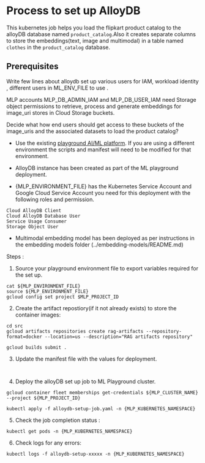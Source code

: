 # Process to set up AlloyDB

This kubernetes job helps you load the flipkart product catalog to the alloyDB database named `product_catalog`.Also it creates separate columns to store the embeddings(text, image and multimodal) in a  table named `clothes` in the `product_catalog` database.

## Prerequisites

<TODO> Write few lines about alloydb set up various users for IAM, workload identity , different users in ML_ENV_FILE to use .

MLP accounts MLP_DB_ADMIN_IAM and MLP_DB_USER_IAM need Storage object permissions to retrieve, process and generate embeddings for image_uri stores in Cloud Storage buckets. 

<TODO> Decide what how end users should get access to these buckets of the image_uris and the associated datasets to load the product catalog? 

- Use the existing  [playground AI/ML platform](/platforms/gke-aiml/playground/README.md). If you are using a different environment the scripts and manifest will need to be modified for that environment.

- AlloyDB instance has been created as part of the ML playground deployment.
- {MLP_ENVIRONMENT_FILE} has the Kubernetes Service Account and Google Cloud Service Account you need for this deployment with the following roles and permission.
```
Cloud AlloyDB Client
Cloud AlloyDB Database User
Service Usage Consumer
Storage Object User
```
- Multimodal embedding model has been deployed as per instructions in the embedding models folder (../embedding-models/README.md)

Steps : 

1. Source your playground environment file to export variables required for the set up.

```
cat ${MLP_ENVIRONMENT_FILE}
source ${MLP_ENVIRONMENT_FILE}
gcloud config set project $MLP_PROJECT_ID
```

2. Create the artifact repostiory(if it not already exists) to store the container images:

```
cd src
gcloud artifacts repositories create rag-artifacts --repository-format=docker --location=us --description="RAG artifacts repository"
```

```
gcloud builds submit . 
```

3. Update the manifest file with the values for deployment.

```


```

4. Deploy the alloyDB set up job to ML Playground cluster.

```
gcloud container fleet memberships get-credentials ${MLP_CLUSTER_NAME} --project ${MLP_PROJECT_ID}
```
```
kubectl apply -f alloydb-setup-job.yaml -n {MLP_KUBERNETES_NAMESPACE}
```

5. Check the job completion status :
```
kubectl get pods -n {MLP_KUBERNETES_NAMESPACE}
```

6. Check logs for any errors:

```
kubectl logs -f alloydb-setup-xxxxx -n {MLP_KUBERNETES_NAMESPACE}
```